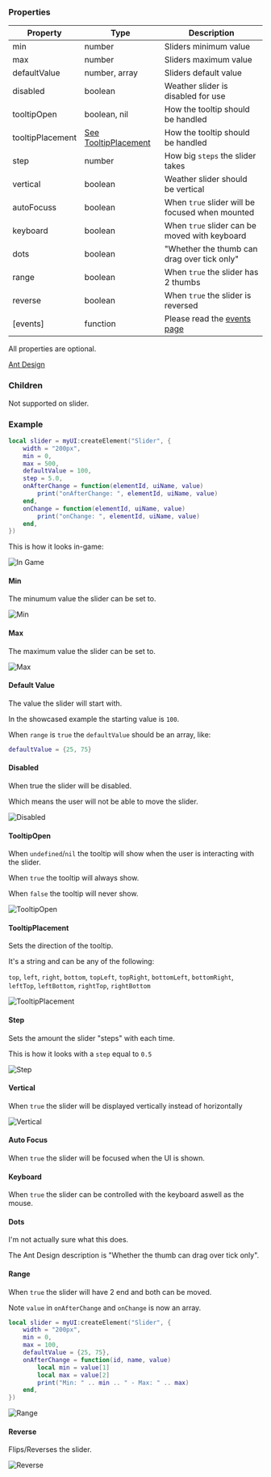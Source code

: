 ### Properties
| Property         | Type                                      | Description                                     |
|-                 |-                                          |-                                                |
| min              | number                                    | Sliders minimum value                           |
| max              | number                                    | Sliders maximum value                           |
| defaultValue     | number, array                             | Sliders default value                           |
| disabled         | boolean                                   | Weather slider is disabled for use              |
| tooltipOpen      | boolean, nil                              | How the tooltip should be handled               |
| tooltipPlacement | [See TooltipPlacement](#tooltipplacement) | How the tooltip should be handled               |
| step             | number                                    | How big `steps` the slider takes                |
| vertical         | boolean                                   | Weather slider should be vertical               |
| autoFocuss       | boolean                                   | When `true` slider will be focused when mounted |
| keyboard         | boolean                                   | When `true` slider can be moved with keyboard   |
| dots             | boolean                                   | "Whether the thumb can drag over tick only"     |
| range            | boolean                                   | When `true` the slider has 2 thumbs             |
| reverse          | boolean                                   | When `true` the slider is reversed              |
| [events]         | function                                  | Please read the [events page](Events)           |

All properties are optional.

[Ant Design](https://ant.design/components/slider)

### Children
Not supported on slider.

### Example
```lua
local slider = myUI:createElement("Slider", {
    width = "200px",
    min = 0,
    max = 500,
    defaultValue = 100,
    step = 5.0,
    onAfterChange = function(elementId, uiName, value)
        print("onAfterChange: ", elementId, uiName, value)
    end,
    onChange = function(elementId, uiName, value)
        print("onChange: ", elementId, uiName, value)
    end,
})
```
This is how it looks in-game:<p/>
![In Game](https://i.imgur.com/dPgtJkA.png)

#### Min
The minumum value the slider can be set to.<p/>
![Min](https://i.imgur.com/G7LEELm.png)

#### Max
The maximum value the slider can be set to.<p/>
![Max](https://i.imgur.com/QYUAz58.png)

#### Default Value
The value the slider will start with.<p/>
In the showcased example the starting value is `100`.<p/>
When `range` is `true` the `defaultValue` should be an array, like:<p/>
```lua
defaultValue = {25, 75}
```

#### Disabled
When true the slider will be disabled.<p/>
Which means the user will not be able to move the slider.<p/>
![Disabled](https://i.imgur.com/Oa43bqg.png)

#### TooltipOpen
When `undefined`/`nil` the tooltip will show when the user is interacting with the slider.<p/>
When `true` the tooltip will always show.<p/>
When `false` the tooltip will never show.<p/>
![TooltipOpen](https://i.imgur.com/fqItDBx.gif)

#### TooltipPlacement
Sets the direction of the tooltip.<p/>
It's a string and can be any of the following:<p/>
`top`, `left`, `right`, `bottom`, `topLeft`, `topRight`, `bottomLeft`, `bottomRight`, `leftTop`, `leftBottom`, `rightTop`, `rightBottom`<p/>
![TooltipPlacement](https://i.imgur.com/kBdvftW.png)

#### Step
Sets the amount the slider "steps" with each time.<p/>
This is how it looks with a `step` equal to `0.5`<p/>
![Step](https://i.imgur.com/dHHNR62.png)

#### Vertical
When `true` the slider will be displayed vertically instead of horizontally<p/>
![Vertical](https://i.imgur.com/6vQReyU.png)

#### Auto Focus
When `true` the slider will be focused when the UI is shown.<p/>

#### Keyboard
When `true` the slider can be controlled with the keyboard aswell as the mouse.<p/>

#### Dots
I'm not actually sure what this does.<p/>
The Ant Design description is "Whether the thumb can drag over tick only".<p/>

#### Range
When `true` the slider will have 2 end and both can be moved.<p/>
Note `value` in `onAfterChange` and `onChange` is now an array.
```lua
local slider = myUI:createElement("Slider", {
    width = "200px",
    min = 0,
    max = 100,
    defaultValue = {25, 75},
    onAfterChange = function(id, name, value)
        local min = value[1]
        local max = value[2]
        print("Min: " .. min .. " - Max: " .. max)
    end,
})
```
![Range](https://i.imgur.com/AGvEB2g.gif)

#### Reverse
Flips/Reverses the slider.<p/>
![Reverse](https://i.imgur.com/4iMzrhe.png)